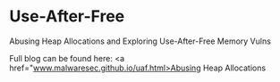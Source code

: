 # Use-After-Free
Abusing Heap Allocations and Exploring Use-After-Free Memory Vulns 

Full blog can be found here: <a href="www.malwaresec.github.io/uaf.html>Abusing Heap Allocations</a>
